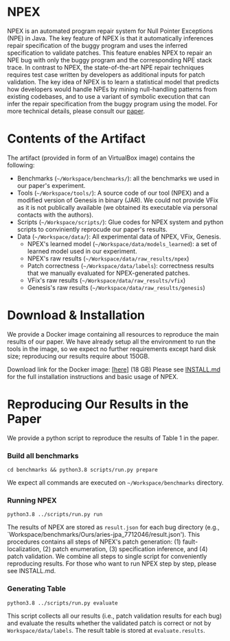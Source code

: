 # NPEX
NPEX is an automated program repair system for Null Pointer Exceptions (NPE) in Java.
The key feature of NPEX is that it automatically inferences repair specification of the buggy program and uses
the inferred specification to validate patches. This feature enables NPEX to repair an NPE bug with only
the buggy program and the corresponding NPE stack trace.
In contrast to NPEX, the state-of-the-art NPE repair techniques requires test case written by developers
as additional inputs for patch validation.
The key idea of NPEX is to learn a statistical model that predicts how developers would handle
NPEs by mining null-handling patterns from existing codebases, and to use a variant of
symbolic execution that can infer the repair specification from the buggy program using the model.
For more technical details, please consult our [paper](link_to_paper).

# Contents of the Artifact
The artifact (provided in form of an VirtualBox image) contains the following:
* Benchmarks (`~/Workspace/benchmarks/`): all the benchmarks we used in our paper's experiment.
* Tools (`~/Workspace/tools/`): A source code of our tool (NPEX) and a modified version of Genesis in binary (JAR). We could not provide
VFix as it is not publically available (we obtained its executable via personal contacts with the authors).
* Scripts (`~/Workspace/scripts/`): Glue codes for NPEX system and python scripts to conviniently reprocude our paper's results. 
* Data (`~/Workspace/data/`): All experimental data of NPEX, VFix, Genesis.
  * NPEX's learned model (`~/Workspace/data/models_learned`): a set of learned model used in our experiment.
  * NPEX's raw results (`~/Workspace/data/raw_results/npex`)
  * Patch correctness (`~/Workspace/data/labels`): correctness results that we manually evaluated for NPEX-generated patches.
  * VFix's raw results (`~/Workspace/data/raw_results/vfix`) 
  * Genesis's raw results (`~/Workspace/data/raw_results/genesis`)

# Download & Installation
We provide a Docker image containing all resources to reproduce the main results of our paper.
We have already setup all the environment to run the tools in the image, so we expect no further requirements except hard disk size;
reproducing our results require about 150GB.

Download link for the Docker image: [[here]](link_to_vbox_image) (18 GB)
Please see [INSTALL.md](./INSTALL.md) for the full installation instructions and basic usage of NPEX.

# Reproducing Our Results in the Paper
We provide a python script to reproduce the results of Table 1 in the paper.
### Build all benchmarks
```
cd benchmarks && python3.8 scripts/run.py prepare
```
We expect all commands are executed on `~/Workspace/benchmarks` directory.

### Running NPEX
```
python3.8 ../scripts/run.py run 
```
The results of NPEX are stored as `result.json` for each bug directory (e.g., `Workspace/benchmarks/Ours/aries-jpa_7712046/result.json').
This procedures contains all steps of NPEX's patch generation: 
(1) fault-localization, (2) patch enumeration, (3) specification inference, and (4) patch validation.
We combine all steps to single script for conveniently reproducing results. 
For those who want to run NPEX step by step, please see INSTALL.md.

### Generating Table
```
python3.8 ../scripts/run.py evaluate 
```
This script collects all our results (i.e., patch validation results for each bug) and evaluate the results whether the validated patch is correct or not by `Workspace/data/labels`. The result table is stored at `evaluate.results`. 




